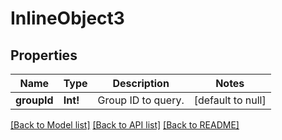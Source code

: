 # InlineObject3

## Properties
Name | Type | Description | Notes
------------ | ------------- | ------------- | -------------
**groupId** | **Int!** | Group ID to query. | [default to null]

[[Back to Model list]](../README.md#documentation-for-models) [[Back to API list]](../README.md#documentation-for-api-endpoints) [[Back to README]](../README.md)


